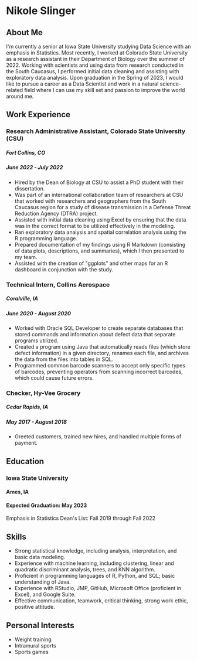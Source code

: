 # Nikole Slinger

## About Me

I'm currently a senior at Iowa State University studying Data Science with an emphasis in Statistics. Most recently, I worked at Colorado State University as a research assistant in their Department of Biology over the summer of 2022. Working with scientists and using data from research conducted in the South Caucasus, I performed initial data cleaning and assisting with exploratory data analysis. Upon graduation in the Spring of 2023, I would like to pursue a career as a Data Scientist and work in a natural science-related field where I can use my skill set and passion to improve the world around me.

## Work Experience

### Research Administrative Assistant, Colorado State University (CSU)
##### Fort Collins, CO
##### June 2022 - July 2022

- Hired by the Dean of Biology at CSU to assist a PhD student with their dissertation.
- Was part of an international collaboration team of researchers at CSU that worked with researchers and geographers from the South Caucasus region for a study of disease transmission in a Defense Threat Reduction Agency (DTRA) project.
- Assisted with initial data cleaning using Excel by ensuring that the data was in the correct format to be utilized effectively in the modeling.
- Ran exploratory data analysis and spatial correlation analysis using the R programming language.
- Prepared documentation of my findings using R Markdown (consisting of data plots, descriptions, and summaries), which I then presented to my team.
- Assisted with the creation of "ggplots" and other maps for an R dashboard in conjunction with the study.

### Technical Intern, Collins Aerospace
##### Coralville, IA
##### June 2020 - August 2020

- Worked with Oracle SQL Developer to create separate databases that stored commands and information about defect data that separate programs utilized.
- Created a program using Java that automatically reads files (which store defect information) in a given directory, renames each file, and archives the data from the files into tables in SQL.
- Programmed common barcode scanners to accept only specific types of barcodes, preventing operators from scanning incorrect barcodes, which could cause future errors.

### Checker, Hy-Vee Grocery
##### Cedar Rapids, IA
##### May 2017 - August 2018

- Greeted customers, trained new hires, and handled multiple forms of payment.

## Education

### Iowa State University
#### Ames, IA
#### Expected Graduation: May 2023

Emphasis in Statistics
Dean's List: Fall 2019 through Fall 2022

## Skills

- Strong statistical knowledge, including analysis, interpretation, and basic data modeling.
- Experience with machine learning, including clustering, linear and quadratic discriminant analysis, trees, and KNN algorithm.
- Proficient in programming languages of R, Python, and SQL; basic understanding of Java.
- Experience with RStudio, JMP, GitHub, Microsoft Office (proficient in Excel), and Google Suite.
- Effective communication, teamwork, critical thinking, strong work ethic, positive attitude.

## Personal Interests

- Weight training
- Intramural sports
- Sports games
